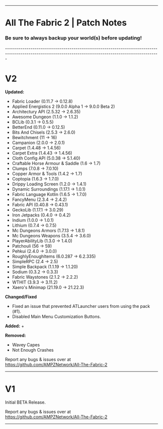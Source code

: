 ------------------------------------------------------------------------------------------------------------------------------------------------------------- 
# All The Fabric 2 | Patch Notes
<h3>Be sure to always backup your world(s) before updating!</h3>
-------------------------------------------------------------------------------------------------------------------------------------------------------------
<h1>V2</h1>

**Updated:**
+ Fabric Loader (0.11.7 → 0.12.8)
+ Applied Energistics 2 (9.0.0 Alpha 1 → 9.0.0 Beta 2)
+ Architectury API (2.5.32 → 2.6.35)
+ Awesome Dungeon (1.1.0 → 1.1.2)
+ BCLib (0.3.1 → 0.5.5)
+ BetterEnd (0.11.0 → 0.12.5)
+ Bits And Chisels (2.5.3 → 2.6.0)
+ Bewitchment (11 → 16)
+ Campanion (2.0.0 → 2.0.1)
+ Carpet (1.4.48 → 1.4.56)
+ Carpet Extra (1.4.43 → 1.4.56)
+ Cloth Config API (5.0.38 → 5.1.40)
+ Craftable Horse Armour & Saddle (1.6 → 1.7)
+ Clumps (7.0.8 → 7.0.10)
+ Copper Armor & Tools (1.4.2 → 1.7)
+ Coptopia (1.6.3 → 1.7.0)
+ Drippy Loading Screen (1.2.0 → 1.4.1)
+ Dynamic Surroundings (1.17.1 → 1.0.1)
+ Fabric Language Kotlin (1.6.5 → 1.7.0)
+ FancyMenu (2.3.4 → 2.4.2)
+ Fabric API (0.40.8 → 0.43.1)
+ GeckoLib (1.17.1 → 3.0.29)
+ Iron Jetpacks (0.4.0 → 0.4.2)
+ Indium (1.0.0 → 1.0.1)
+ Lithium (0.7.4 → 0.7.5)
+ Mc Dungeons Armors (1.7.13 → 1.8.1)
+ Mc Dungeons Weapons (3.5.4 → 3.6.0)
+ PlayerAbilityLib (1.3.0 → 1.4.0)
+ Patchouli (56 → 59)
+ Pehkui (2.4.0 → 3.0.0)
+ RoughlyEnoughItems (6.0.287 → 6.2.335)
+ SimpleRPC (2.4 → 2.5)
+ Simple Backpack (1.1.19 → 1.1.20)
+ Sodium (0.3.2 → 0.3.3)
+ Fabric Waystones (2.1.2 → 2.2.2)
+ WTHIT (3.9.3 → 3.11.2)
+ Xaero's Minimap (21.19.0 → 21.22.3)

**Changed/Fixed**
+ Fixed an issue that prevented ATLauncher users from using the pack (#1).
+ Disabled Main Menu Customization Buttons.

**Added:**
+ 

**Removed:**
+ Wavey Capes
+ Not Enough Crashes

Report any bugs & issues over at<br>
https://github.com/AMPZNetwork/All-The-Fabric-2

---------------------------------------------------------------------------------
<h1>V1</h1>

Initial BETA Release.

Report any bugs & issues over at<br>
https://github.com/AMPZNetwork/All-The-Fabric-2

---------------------------------------------------------------------------------
